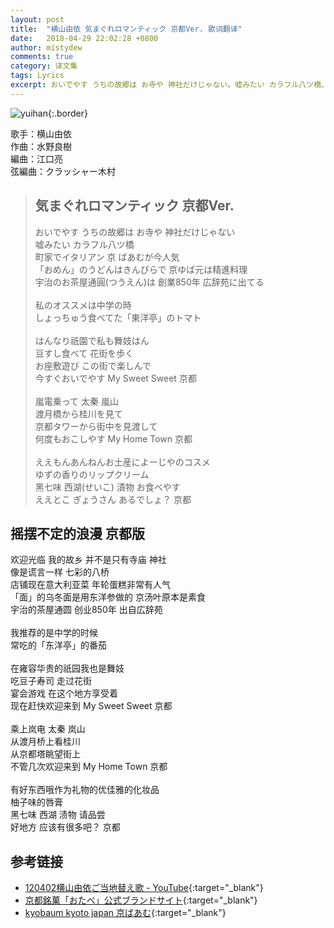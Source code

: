 ```yaml
---
layout: post
title:  "横山由依 気まぐれロマンティック 京都Ver. 歌词翻译"
date:   2018-04-29 22:02:28 +0800
author: mistydew
comments: true
category: 译文集
tags: Lyrics
excerpt: おいでやす うちの故郷は お寺や 神社だけじゃない。嘘みたい カラフル八ツ橋、町家でイタリアン 京 ばあむが今人気。
---
```

![yuihan](https://e40yqg.dm.files.1drv.com/y4mqHBTKlD-7t-qW8Eas1qeldzSdIAWao7_69WuUjE62ZtxJ6bnSiZLh-uF2GeONR2AfiV2U62M0K7fCbUisOFrlMFcJlAFwOLPGpnDMI-Pe6wtQBThgWw-_9HQvPUDWYpGJw7O0TDTV7iqoeRl5_O0Ey-2D1vTn_BLmqyssj5TND8G3ZJYhq5E5ntkOloVftKGrwANDplYWd9sPDYvkCLGAQ){:.border}

歌手：横山由依<br>
作曲：水野良樹<br>
編曲：江口亮<br>
弦編曲：クラッシャー木村

<blockquote class="lyric-original">
  <h2>気まぐれロマンティック 京都Ver.</h2>
  <p>
    おいでやす うちの故郷は お寺や 神社だけじゃない<br>
    嘘みたい カラフル八ツ橋<br>
    町家でイタリアン 京 ばあむが今人気<br>
    「おめん」のうどんはきんぴらで 京ゆば元は精進料理<br>
    宇治のお茶屋通圓(つうえん)は 創業850年 広辞苑に出てる<br>
    <br>
    私のオススメは中学の時<br>
    しょっちゅう食べてた「東洋亭」のトマト<br>
    <br>
    はんなり祇園で私も舞妓はん<br>
    豆すし食べて 花街を歩く<br>
    お座敷遊び この街で楽しんで<br>
    今すぐおいでやす My Sweet Sweet 京都<br>
    <br>
    嵐電乗って 太秦 嵐山<br>
    渡月橋から桂川を見て<br>
    京都タワーから街中を見渡して<br>
    何度もおこしやす My Home Town 京都<br>
    <br>
    ええもんあんねんお土産によーじやのコスメ<br>
    ゆずの香りのリップクリーム<br>
    黑七味 西湖(せいこ) 漬物 お食べやす<br>
    ええとこ ぎょうさん あるでしょ？ 京都
  </p>
</blockquote>

<div class="lyric-translation">
  <h2>摇摆不定的浪漫 京都版</h2>
  <p>
    欢迎光临 我的故乡 并不是只有寺庙 神社<br>
    像是谎言一样 七彩的八桥<br>
    店铺现在意大利亚菜 年轮蛋糕非常有人气<br>
    「面」的乌冬面是用东洋参做的 京汤叶原本是素食<br>
    宇治的茶屋通圆 创业850年 出自広辞苑<br>
    <br>
    我推荐的是中学的时候<br>
    常吃的「东洋亭」的番茄<br>
    <br>
    在雍容华贵的祇园我也是舞妓<br>
    吃豆子寿司 走过花街<br>
    宴会游戏 在这个地方享受着<br>
    现在赶快欢迎来到 My Sweet Sweet 京都<br>
    <br>
    乘上岚电 太秦 岚山<br>
    从渡月桥上看桂川<br>
    从京都塔眺望街上<br>
    不管几次欢迎来到 My Home Town 京都<br>
    <br>
    有好东西哦作为礼物的优佳雅的化妆品<br>
    柚子味的唇膏<br>
    黑七味 西湖 渍物 请品尝<br>
    好地方 应该有很多吧？ 京都
  </p>
</div>

## 参考链接

* [120402横山由依ご当地替え歌 - YouTube](https://youtu.be/G4ngewwE50w){:target="_blank"}
* [京都銘菓「おたべ」公式ブランドサイト](http://otabe.kyoto.jp){:target="_blank"}
* [kyobaum kyoto japan 京ばあむ](http://kyobaum.shop){:target="_blank"}
